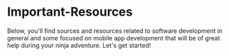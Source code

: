 # Important-Resources
Below, you'll find sources and resources related to software development in general and some focused on mobile app development that will be of great help during your ninja adventure. Let's get started!
